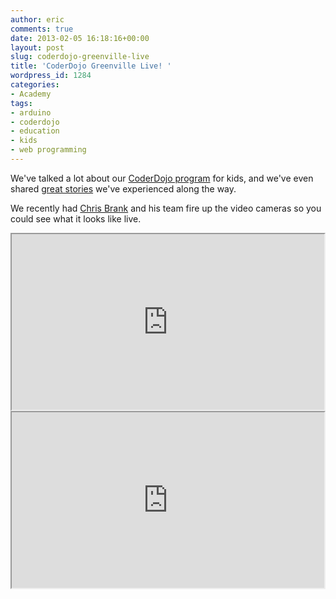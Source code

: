 ```yaml
---
author: eric
comments: true
date: 2013-02-05 16:18:16+00:00
layout: post
slug: coderdojo-greenville-live
title: 'CoderDojo Greenville Live! '
wordpress_id: 1284
categories:
- Academy
tags:
- arduino
- coderdojo
- education
- kids
- web programming
---
```


We've talked a lot about our [CoderDojo program](http://www.theironyard.com/academy/kids) for kids, and we've even shared [great stories](/images/blog/2013/01/getting-to-their-level-teaching-kids-to-code/) we've experienced along the way. 

We recently had [Chris Brank](http://chrisbrankfilms.com/) and his team fire up the video cameras so you could see what it looks like live. 

<!-- more -->

<iframe src="http://player.vimeo.com/video/58981618" width="500" height="281" webkitAllowFullScreen mozallowfullscreen allowFullScreen></iframe>

<iframe src="http://player.vimeo.com/video/58981617" width="500" height="281" webkitAllowFullScreen mozallowfullscreen allowFullScreen></iframe>

